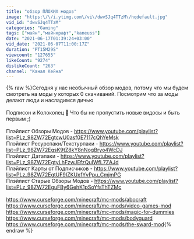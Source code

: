 ```yaml
---
title: "обзор ПЛОХИХ модов"
image: "https:\/\/i.ytimg.com\/vi\/dwvSJq4TTzM\/hqdefault.jpg"
vid_id: "dwvSJq4TTzM"
categories: "Gaming"
tags: ["майн","майнкрафт","kaneuss"]
date: "2021-06-17T01:39:24+03:00"
vid_date: "2021-06-07T11:00:17Z"
duration: "PT15M29S"
viewcount: "127655"
likeCount: "9274"
dislikeCount: "263"
channel: "Канал Кейна"
---
```

{% raw %}Сегодня у нас необычный обзор модов, потому что мы будем смотреть на моды у которых 0 скачиваний. Посмотрим что за моды делают люди и насладимся дичью<br /><br />Подписон и Колоколец 🔔 Что бы не пропустить новые видосы и быть первым ;)<br /><br />Плэйлист Обзоры Модов - <a rel="nofollow" target="blank" href="https://www.youtube.com/playlist?list=PLz_98ZW72EgtcwU0asf0E7117cQhYeMsk">https://www.youtube.com/playlist?list=PLz_98ZW72EgtcwU0asf0E7117cQhYeMsk</a><br />Плэйлист Ресурспаки/Текстурпаки - <a rel="nofollow" target="blank" href="https://www.youtube.com/playlist?list=PLz_98ZW72EgsK9tZ8kY8nNogBryo4WcDJ">https://www.youtube.com/playlist?list=PLz_98ZW72EgsK9tZ8kY8nNogBryo4WcDJ</a><br />Плэйлист Датапаки - <a rel="nofollow" target="blank" href="https://www.youtube.com/playlist?list=PLz_98ZW72EgtyLhFzwJEfzQuIWfL7ZAJd">https://www.youtube.com/playlist?list=PLz_98ZW72EgtyLhFzwJEfzQuIWfL7ZAJd</a><br />Плэйлист Карты от Подписчиков - <a rel="nofollow" target="blank" href="https://www.youtube.com/playlist?list=PLz_98ZW72EgtUF9IZKUxfYvPpu_CmjmPG">https://www.youtube.com/playlist?list=PLz_98ZW72EgtUF9IZKUxfYvPpu_CmjmPG</a><br />Плэйлист Старые Обзоры Модов - <a rel="nofollow" target="blank" href="https://www.youtube.com/playlist?list=PLz_98ZW72EguFBy6GehK1pSoYfsThTZMc">https://www.youtube.com/playlist?list=PLz_98ZW72EguFBy6GehK1pSoYfsThTZMc</a><br /><br /><a rel="nofollow" target="blank" href="https://www.curseforge.com/minecraft/mc-mods/abocraft">https://www.curseforge.com/minecraft/mc-mods/abocraft</a><br /><a rel="nofollow" target="blank" href="https://www.curseforge.com/minecraft/mc-mods/video-games-mod">https://www.curseforge.com/minecraft/mc-mods/video-games-mod</a><br /><a rel="nofollow" target="blank" href="https://www.curseforge.com/minecraft/mc-mods/magic-for-dummies">https://www.curseforge.com/minecraft/mc-mods/magic-for-dummies</a><br /><a rel="nofollow" target="blank" href="https://www.curseforge.com/minecraft/mc-mods/bodyguard">https://www.curseforge.com/minecraft/mc-mods/bodyguard</a><br /><a rel="nofollow" target="blank" href="https://www.curseforge.com/minecraft/mc-mods/the-sward-mod">https://www.curseforge.com/minecraft/mc-mods/the-sward-mod</a>{% endraw %}
